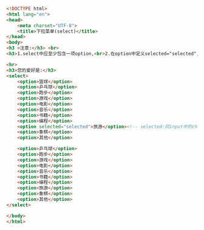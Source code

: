 
<BlogInfo id="151" title="29.下拉菜单" author="白日梦想猿" pv=0 read_times=0 pre_cost_time="0分42秒" category="html5学习" tag_list="['html5学习']" create_time="2020.07.15 16:01:27" update_time="2020.07.15 16:10:28" />

```html
<!DOCTYPE html>
<html lang="en">
<head>
    <meta charset="UTF-8">
    <title>下拉菜单(select)</title>
</head>
<body>
<h3 >注意:</h3> <br>
<h3>1.select中应至少包含一项option,<br>2.在option中定义selected="selected",当前项即为默认选中项</h3>

<hr>
<h3>您的爱好是:</h3>
<select>
    <option>篮球</option>
    <option>乒乓球</option>
    <option>跑步</option>
    <option>游戏</option>
    <option>电影</option>
    <option>音乐</option>
    <option>书籍</option>
    <option>编程</option>
    <option selected="selected">旅游</option><!-- selected:同input中的checked一样,这里也是默认被选中的意思-->
    <option>象棋</option>
    <option>其他</option>

    <option>乒乓球</option>
    <option>跑步</option>
    <option>游戏</option>
    <option>电影</option>
    <option>音乐</option>
    <option>书籍</option>
    <option>编程</option>
    <option>旅游</option>
    <option>象棋</option>
    <option>其他</option>
</select>

</body>
</html>
```
